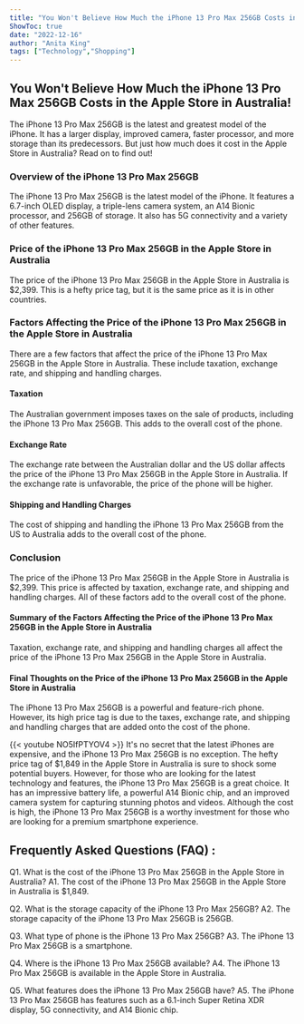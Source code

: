 ```yaml
---
title: "You Won't Believe How Much the iPhone 13 Pro Max 256GB Costs in the Apple Store in Australia!"
ShowToc: true 
date: "2022-12-16"
author: "Anita King" 
tags: ["Technology","Shopping"]
---
```

## You Won't Believe How Much the iPhone 13 Pro Max 256GB Costs in the Apple Store in Australia!

The iPhone 13 Pro Max 256GB is the latest and greatest model of the iPhone. It has a larger display, improved camera, faster processor, and more storage than its predecessors. But just how much does it cost in the Apple Store in Australia? Read on to find out!

### Overview of the iPhone 13 Pro Max 256GB

The iPhone 13 Pro Max 256GB is the latest model of the iPhone. It features a 6.7-inch OLED display, a triple-lens camera system, an A14 Bionic processor, and 256GB of storage. It also has 5G connectivity and a variety of other features.

### Price of the iPhone 13 Pro Max 256GB in the Apple Store in Australia

The price of the iPhone 13 Pro Max 256GB in the Apple Store in Australia is $2,399. This is a hefty price tag, but it is the same price as it is in other countries.

### Factors Affecting the Price of the iPhone 13 Pro Max 256GB in the Apple Store in Australia

There are a few factors that affect the price of the iPhone 13 Pro Max 256GB in the Apple Store in Australia. These include taxation, exchange rate, and shipping and handling charges.

#### Taxation

The Australian government imposes taxes on the sale of products, including the iPhone 13 Pro Max 256GB. This adds to the overall cost of the phone.

#### Exchange Rate

The exchange rate between the Australian dollar and the US dollar affects the price of the iPhone 13 Pro Max 256GB in the Apple Store in Australia. If the exchange rate is unfavorable, the price of the phone will be higher.

#### Shipping and Handling Charges

The cost of shipping and handling the iPhone 13 Pro Max 256GB from the US to Australia adds to the overall cost of the phone.

### Conclusion

The price of the iPhone 13 Pro Max 256GB in the Apple Store in Australia is $2,399. This price is affected by taxation, exchange rate, and shipping and handling charges. All of these factors add to the overall cost of the phone.

#### Summary of the Factors Affecting the Price of the iPhone 13 Pro Max 256GB in the Apple Store in Australia

Taxation, exchange rate, and shipping and handling charges all affect the price of the iPhone 13 Pro Max 256GB in the Apple Store in Australia.

#### Final Thoughts on the Price of the iPhone 13 Pro Max 256GB in the Apple Store in Australia

The iPhone 13 Pro Max 256GB is a powerful and feature-rich phone. However, its high price tag is due to the taxes, exchange rate, and shipping and handling charges that are added onto the cost of the phone.

{{< youtube NO5IfPTYOV4 >}} 
It's no secret that the latest iPhones are expensive, and the iPhone 13 Pro Max 256GB is no exception. The hefty price tag of $1,849 in the Apple Store in Australia is sure to shock some potential buyers. However, for those who are looking for the latest technology and features, the iPhone 13 Pro Max 256GB is a great choice. It has an impressive battery life, a powerful A14 Bionic chip, and an improved camera system for capturing stunning photos and videos. Although the cost is high, the iPhone 13 Pro Max 256GB is a worthy investment for those who are looking for a premium smartphone experience.

## Frequently Asked Questions (FAQ) :
Q1. What is the cost of the iPhone 13 Pro Max 256GB in the Apple Store in Australia?
A1. The cost of the iPhone 13 Pro Max 256GB in the Apple Store in Australia is $1,849.

Q2. What is the storage capacity of the iPhone 13 Pro Max 256GB?
A2. The storage capacity of the iPhone 13 Pro Max 256GB is 256GB.

Q3. What type of phone is the iPhone 13 Pro Max 256GB?
A3. The iPhone 13 Pro Max 256GB is a smartphone.

Q4. Where is the iPhone 13 Pro Max 256GB available?
A4. The iPhone 13 Pro Max 256GB is available in the Apple Store in Australia.

Q5. What features does the iPhone 13 Pro Max 256GB have?
A5. The iPhone 13 Pro Max 256GB has features such as a 6.1-inch Super Retina XDR display, 5G connectivity, and A14 Bionic chip.


